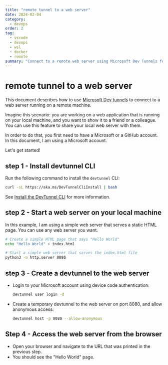 ```yaml
---
title: "remote tunnel to a web server"
date: 2024-02-04
category:
  - devops
order: 2
tag:
  - vscode
  - devops
  - wsl
  - docker
  - remote
summary: "Connect to a remote web server using Microsoft Dev Tunnels for secure development access."
---
```


# remote tunnel to a web server

This document describes how to use [Microsoft Dev tunnels][dev-tunnels] to connect to a web server
running on a remote machine.

Imagine this scenario: you are working on a web application that is running on your local
machine, and you want to show it to a friend or a colleague. You can use this feature to share your
local web server with them.

In order to do that, you first need to have a Microsoft or a GitHub account. In this document, I am
using a Microsoft account.

Let's get started!

## step 1 - Install devtunnel CLI

Run the following command to install the `devtunnel` CLI:

```bash
curl -sL https://aka.ms/DevTunnelCliInstall | bash
```

See [Install the DevTunnel CLI][install-devtunnel-cli] for more information.

## step 2 - Start a web server on your local machine

In this example, I am using a simple web server that serves a static HTML page. You can use any web
server you want.

```bash
# Create a simple HTML page that says "Hello World"
echo "Hello World" > index.html

# Start a simple web server that serves the index.html file
python3 -m http.server 8080
```

## step 3 - Create a devtunnel to the web server

- Login to your Microsoft account using device code authentication:

  ```bash
  devtunnel user login -d
  ```

- Create a temporary devtunnel to the web server on port 8080, and allow anonymous access:

  ```bash
  devtunnel host -p 8080 --allow-anonymous
  ```

## Step 4 - Access the web server from the browser

- Open your browser and navigate to the URL that was printed in the previous step.
- You should see the "Hello World" page.

[dev-tunnels]: https://aka.ms/devtunnels
[install-devtunnel-cli]: https://learn.microsoft.com/en-us/azure/developer/dev-tunnels/get-started?tabs=linux#install
